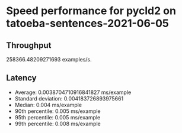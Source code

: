 # Speed performance for pycld2 on tatoeba-sentences-2021-06-05

## Throughput
258366.48209271693 examples/s.

## Latency
- Average: 0.0038704710916841827 ms/example
- Standard deviation: 0.004183726893975661
- Median: 0.004 ms/example
- 90th percentile: 0.005 ms/example
- 95th percentile: 0.005 ms/example
- 99th percentile: 0.008 ms/example